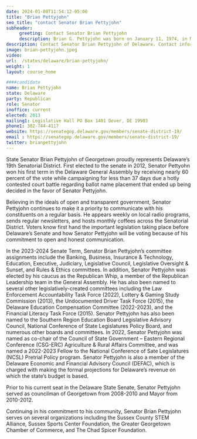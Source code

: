 ```yaml
---
date: 2024-01-08T11:54:12-05:00
title: "Brian Pettyjohn"
seo_title: "contact Senator Brian Pettyjohn"
subheader:
     greeting: Contact Senator Brian Pettyjohn
     description: Brian G. Pettyjohn was born on January 11, 1974, in Milford, Delaware, U.S. He is an American politician and a Republican member of the Delaware Senate, where he has represented the 19th district since 2012. He has been serving as the Senate Minority Whip since 2020.
description: Contact Senator Brian Pettyjohn of Delaware. Contact information for Brian Pettyjohn includes email address, phone number, and mailing address.
image: brian-pettyjohn.jpeg
video:
url:  /states/delaware/brian-pettyjohn/
weight: 1
layout: course_home

####candidate
name: Brian Pettyjohn
state: Delaware
party: Republican
role: Senator
inoffice: current
elected: 2013
mailing1: Legislative Hall PO Box 1401 Dover, DE 19903
phone1: 302-744-4117
website: https://senategop.delaware.gov/members/senate-district-19/
email : https://senategop.delaware.gov/members/senate-district-19/
twitter: brianpettyjohn
---
```


State Senator Brian Pettyjohn of Georgetown proudly represents Delaware’s 19th Senatorial District. First elected to the senate in 2012, Senator Pettyohn won his first term in the Delaware General Assembly by receiving nearly 60 percent of the vote while campaigning for less than 37 days due a hotly contested court battle regarding ballot name placement that ended up being decided in the favor of Senator Pettyjohn.

Believing in the ideals of open and transparent government, Senator Pettyjohn continues to make it a priority to communicate with his constituents on a regular basis. He appears weekly on local radio programs, sends regular newsletters, and hosts monthly coffees across the Senatorial District.  Voters know first hand the important legislation taking place before Delaware’s Senate and how Senator Pettyjohn will be voting because of his commitment to open and honest communication.

In the 2023-2024 Senate Term, Senator Brian Pettyjohn’s committee assignments include the Banking, Business, Insurance & Technology, Education, Executive, Judiciary, Legislative Council, Legislative Oversight & Sunset, and Rules & Ethics committees.  In addition, Senator Pettyjohn was elected by his caucus as the Republican Whip, a member of the Republican Leadership team in the General Assembly.  He has also been named to several other legislatively-created committees including the Law Enforcement Accountability Task Force (2022), Lottery & Gaming Study Commission (2013), the Undocumented Driver Task Force (2015), the Delaware Education Compensation Committee (2022-2023), and the Financial Literacy Task Force (2015).  Senator Pettyjohn has also been named to the Southern Region Education Board Legislative Advisory Council,  National Conference of State Legislatures Policy Board,  and numerous other boards and committees.  In 2022, Senator Pettyjohn was named as co-chair of the Council of State Government – Eastern Regional Conference (CSG-ERC) Agriculture & Rural Affairs Committee, and was named a 2022-2023 Fellow to the National Conference of Sate Legislatures (NCSL) Pretrial Policy program.  Senator Pettyjohn is also a member of the Delaware Economic and Financial Advisory Council (DEFAC), which is charged with making the formal projections for Delaware’s revenue on which the state’s budget is based.

Prior to his current seat in the Delaware State Senate, Senator Pettyjohn served as councilman of Georgetown from 2008-2010 and Mayor from 2010-2012.

Continuing in his commitment to his community, Senator Brian Pettyjohn serves on several organizations including the Sussex County STEM Alliance, Sussex Sports Center Foundation, the Greater Georgetown Chamber of Commerce, and The Chad Spicer Foundation.
